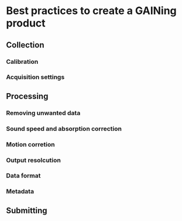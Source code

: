 # Best practices to create a GAINing product

## Collection

### Calibration

### Acquisition settings 

## Processing

### Removing unwanted data

### Sound speed and absorption correction

### Motion corretion

### Output resolcution

### Data format

### Metadata

## Submitting
